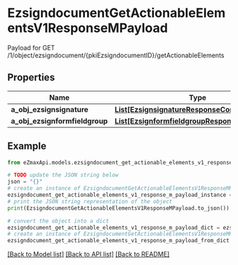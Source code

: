 # EzsigndocumentGetActionableElementsV1ResponseMPayload

Payload for GET /1/object/ezsigndocument/{pkiEzsigndocumentID}/getActionableElements

## Properties

Name | Type | Description | Notes
------------ | ------------- | ------------- | -------------
**a_obj_ezsignsignature** | [**List[EzsignsignatureResponseCompound]**](EzsignsignatureResponseCompound.md) |  | 
**a_obj_ezsignformfieldgroup** | [**List[EzsignformfieldgroupResponseCompound]**](EzsignformfieldgroupResponseCompound.md) |  | 

## Example

```python
from eZmaxApi.models.ezsigndocument_get_actionable_elements_v1_response_m_payload import EzsigndocumentGetActionableElementsV1ResponseMPayload

# TODO update the JSON string below
json = "{}"
# create an instance of EzsigndocumentGetActionableElementsV1ResponseMPayload from a JSON string
ezsigndocument_get_actionable_elements_v1_response_m_payload_instance = EzsigndocumentGetActionableElementsV1ResponseMPayload.from_json(json)
# print the JSON string representation of the object
print(EzsigndocumentGetActionableElementsV1ResponseMPayload.to_json())

# convert the object into a dict
ezsigndocument_get_actionable_elements_v1_response_m_payload_dict = ezsigndocument_get_actionable_elements_v1_response_m_payload_instance.to_dict()
# create an instance of EzsigndocumentGetActionableElementsV1ResponseMPayload from a dict
ezsigndocument_get_actionable_elements_v1_response_m_payload_from_dict = EzsigndocumentGetActionableElementsV1ResponseMPayload.from_dict(ezsigndocument_get_actionable_elements_v1_response_m_payload_dict)
```
[[Back to Model list]](../README.md#documentation-for-models) [[Back to API list]](../README.md#documentation-for-api-endpoints) [[Back to README]](../README.md)


